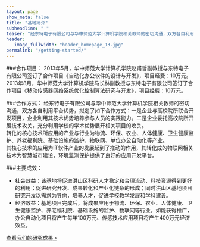 ```yaml
---
layout: page
show_meta: false
title: "基地简介"
subheadline: " "
teaser: "经东特电子有限公司与华中师范大学计算机学院相关教师的密切沟通，双方各自利用平台优势，拟定了如下合作方式：一是企业与高校院所联合开发项目，企业利用其技术优势培养参与人员的实践能力。二是企业委托高校院所开展技术攻关，充分利用学校的学术优势展开相关项目的攻关。"
header:
   image_fullwidth: "header_homepage_13.jpg"
permalink: "/getting-started/"
---
```

###合作项目：
2013年5月，华中师范大学计算机学院赵甫哲副教授与东特电子有限公司签订了合作项目《自动化办公软件的设计与开发》，项目经费：10万元。    
2013年8月，华中师范大学计算机学院马长林副教授与东特电子有限公司签订了合作项目《移动传感器网络系统优化控制算法研究与开发》，项目经费：10万元。

###合作方式：
经东特电子有限公司与华中师范大学计算机学院相关教师的密切沟通，双方各自利用平台优势，拟定了如下合作方式：一是企业与高校院所联合开发项目，企业利用其技术优势培养参与人员的实践能力。二是企业委托高校院所开展技术攻关，充分利用学校的学术优势展开相关项目的攻关。     
转化的核心技术所应用的产业与行业为物流、环保、农业、人体健康、卫生健康监护、养老福利院、基础设施的监护、物联网、单位办公自动化等产业。    
其核心技术的应用为IT软件产业的发展起到了推动的作用，其转化成的物联网相关技术为智慧城市建设，环境监测保护提供了良好的应用开发平台。

###主要成效：

* 社会效益：该基地将促进洪山区科研人才稳定和合理流动、科技资源得到更好的利用；促进研究开发、成果转化和产业化链条的形成；同时洪山区基地项目研究开发以需求为导向，培养人才，促进学校教学发展和学科建设。
* 经济效益：基地项目完成后，将成果应用于物流、环保、农业、人体健康、卫生健康监护、养老福利院、基础设施的监护、物联网等行业。如能获得推广，办公自动化项目将产生每年100万元、传感技术应用项目将产生400万元经济效益。

<a class="radius button small" href="{{ site.url }}/documentation/">查看我们的研究成果 ›</a>


